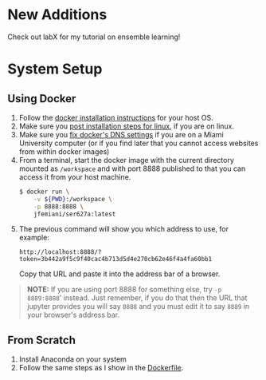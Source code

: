 # New Additions
Check out labX for my tutorial on ensemble learning! 

# System Setup

## Using Docker

1.  Follow the [docker installation instructions](https://docs.docker.com/engine/installation/linux/docker-ce/ubuntu/) for your host OS.
2.  Make sure you [post installation steps for linux](https://docs.docker.com/engine/installation/linux/linux-postinstall/), if you are on linux. 
3.  Make sure you [fix docker's DNS settings](https://robinwinslow.uk/2016/06/23/fix-docker-networking-dns/) if you are on a Miami University computer (or if you find later that you cannot access websites from within docker images)
4.  From a terminal, start the docker image with the current directory
    mounted as `/workspace` and with port 8888 published to that you can access it from your host machine.  
    ```bash
    $ docker run \
        -v ${PWD}:/workspace \
        -p 8888:8888 \
        jfemiani/ser627a:latest 
    ```
5.  The previous command will show you which address to use, for example:
    ```
    http://localhost:8888/?token=3b442a9f5c9f40cac4b713d5d4e270cb62e46f4a4fa60bb1
    ```
    Copy that URL and paste it into the address bar of a browser.

> **NOTE:** If you are using port 8888 for something else, try `-p 8889:8888`' instead.
>  Just remember, if you do that then the URL that jupyter provides you will say `8888` and you must edit it to say `8889` in your browser's address bar.
## From Scratch

1. Install Anaconda on your system
2. Follow the same steps as I show in the [Dockerfile](./Dockerfile). 
